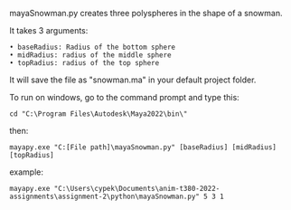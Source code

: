 mayaSnowman.py creates three polyspheres in the shape of a snowman.

It takes 3 arguments:
    
    • baseRadius: Radius of the bottom sphere
    • midRadius: radius of the middle sphere
    • topRadius: radius of the top sphere

It will save the file as "snowman.ma" in your default project folder.

To run on windows, go to the command prompt and type this:

    cd "C:\Program Files\Autodesk\Maya2022\bin\"
then:

    mayapy.exe "C:[File path]\mayaSnowman.py" [baseRadius] [midRadius] [topRadius]

example:

    mayapy.exe "C:\Users\cypek\Documents\anim-t380-2022-assignments\assignment-2\python\mayaSnowman.py" 5 3 1
